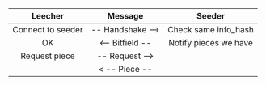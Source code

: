 | Leecher	        |	 Message            |     Seeder	            | 
| :---------------: | :-------------------: | :-----------------------: |
| Connect to seeder |	-- Handshake -->    |	Check same info_hash	|          
| OK	            | <-- Bitfield --       |	Notify pieces we have	|          
| Request piece	    | -- Request -->        |		                    |
| 	                |	  < -- Piece --     |                           |
